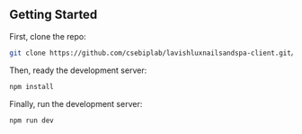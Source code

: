 ## Getting Started

First, clone the repo:

```bash
git clone https://github.com/csebiplab/lavishluxnailsandspa-client.git/
```

Then, ready the development server:

```bash
npm install
```

Finally, run the development server:

```bash
npm run dev
```
